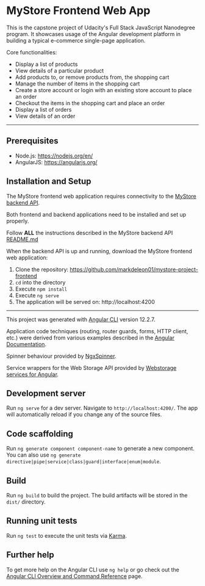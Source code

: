 # MyStore Frontend Web App

This is the capstone project of Udacity's Full Stack JavaScript Nanodegree program.  It showcases usage of the Angular development platform in building a typical e-commerce single-page application.

Core functionalities:
- Display a list of products
- View details of a particular product
- Add products to, or remove products from, the shopping cart
- Manage the number of items in the shopping cart
- Create a store account or login with an existing store account to place an order
- Checkout the items in the shopping cart and place an order
- Display a list of orders
- View details of an order

---

## Prerequisites
- Node.js:  https://nodejs.org/en/
- AngularJS:  https://angularjs.org/

## Installation and Setup
The MyStore frontend web application requires connectivity to the [MyStore backend API](https://github.com/markdeleon01/mystore-project-backend).

Both frontend and backend applications need to be installed and set up properly.

Follow **ALL** the instructions described in the MyStore backend API [README.md](https://github.com/markdeleon01/mystore-project-backend/blob/main/README.md)

When the backend API is up and running, download the MyStore frontend web application:

1.  Clone the repository:  https://github.com/markdeleon01/mystore-project-frontend
2.  `cd` into the directory
3.  Execute `npm install`
4.  Execute `ng serve`
5.  The application will be served on:  http://localhost:4200

---

This project was generated with [Angular CLI](https://github.com/angular/angular-cli) version 12.2.7.

Application code techniques (routing, router guards, forms, HTTP client, etc.) were derived from various examples described in the [Angular Documentation](https://angular.io/docs).

Spinner behaviour provided by [NgxSpinner](https://www.npmjs.com/package/ngx-spinner).

Service wrappers for the Web Storage API provided by [Webstorage services for Angular](https://www.npmjs.com/package/ngx-webstorage-service).

## Development server

Run `ng serve` for a dev server. Navigate to `http://localhost:4200/`. The app will automatically reload if you change any of the source files.

## Code scaffolding

Run `ng generate component component-name` to generate a new component. You can also use `ng generate directive|pipe|service|class|guard|interface|enum|module`.

## Build

Run `ng build` to build the project. The build artifacts will be stored in the `dist/` directory.

## Running unit tests

Run `ng test` to execute the unit tests via [Karma](https://karma-runner.github.io).

## Further help

To get more help on the Angular CLI use `ng help` or go check out the [Angular CLI Overview and Command Reference](https://angular.io/cli) page.
